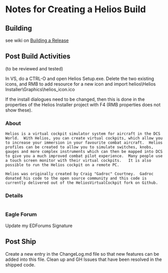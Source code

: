 # Notes for Creating a Helios Build

## Building

see wiki on [Building a Release](https://github.com/HeliosVirtualCockpit/Helios/wiki/Building-a-Release)

## Post Build Activities

(to be reviewed and tested)

In VS, do a CTRL-O and open Helios Setup.exe.  Delete the two existing icons, and RMB to add resource for a new icon and import 
helios\Helios Installer\Graphics\helios_icon.ico

If the install dialogues need to be changed, then this is done in the properties of the Helios Installer project with F4 (RMB properties does not show these).

### About
```
Helios is a virtual cockpit simulator system for aircraft in the DCS World.  With Helios, you can create virtual cockpits, which allow you to increase your immersion in your favourite combat aircraft.  Helios profiles can be created to allow you to simulate switches, knobs, gauges and more complex instruments which can then be mapped into DCS to give you a much improved combat pilot experience.  Many people use a touch screen monitor with their virtual cockpits.   It is also possible to run the Helios cockpit on a remote PC.

Helios was originally created by Craig "Gadroc" Courtney.  Gadroc donated his code to the open source community and this code is currently delivered out of the HeliosVirtualCockpit fork on Github. 
```

### Details
```
```

### Eagle Forum
Update my EDForums Signature

## Post Ship 

Create a new entry in the ChangeLog.md file so that new features can be added into this file.
Clean up and GH Issues that have been resolved in the shipped code. 
